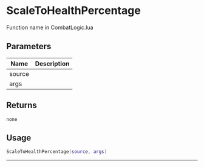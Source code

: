 # ScaleToHealthPercentage

Function name in CombatLogic.lua

## Parameters

| Name   | Description |
| ------ | ----------- |
| source |             |
| args   |             |

## Returns

`none`

## Usage

```lua
ScaleToHealthPercentage(source, args)
```

---
